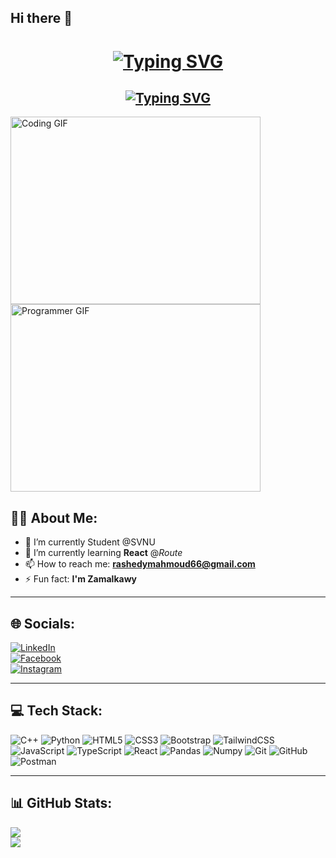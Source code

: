  <h2 align="left">Hi there 👋</h2>

<h1 align="center">
  <a href="https://git.io/typing-svg">
    <img src="https://readme-typing-svg.herokuapp.com?font=Fira+Code&size=28&pause=1000&color=FF5733&center=true&vCenter=true&width=500&lines=I'm+Mahmoud+Rashedy&repeat=true" alt="Typing SVG" />
  </a>
</h1>

<h2 align="center">
  <a href="https://git.io/typing-svg">
    <img src="https://readme-typing-svg.herokuapp.com?font=Fira+Code&size=28&pause=1000&color=00FFFF&center=true&vCenter=true&width=500&lines=FrontEnd+Developer&repeat=true" alt="Typing SVG" />
  </a>
</h2>

<img src="https://media.giphy.com/media/qgQUggAC3Pfv687qPC/giphy.gif" width="400" height="300" alt="Coding GIF"> <img src="https://media.giphy.com/media/v1.Y2lkPTc5MGI3NjExNnZ3YTdyY3V4MnNmdnlvN2VjZzd2ZDJrZnV6dnF6NGtvcHp1dTh1biZlcD12MV9naWZzX3NlYXJjaCZjdD1n/2Y8Iq3xe121Ba3hUAM/giphy.gif" width="400" height="300"  alt="Programmer GIF">






 




## 👨‍💻 About Me:
- 🔭 I’m currently Student @SVNU
- 🌱 I’m currently learning **React** @*Route*   
- 📫 How to reach me: **rashedymahmoud66@gmail.com**  
- ⚡ Fun fact: **I'm Zamalkawy**  

---

## 🌐 Socials:
[![LinkedIn](https://img.shields.io/badge/LinkedIn-%230077B5.svg?logo=linkedin&logoColor=white)](https://www.linkedin.com/in/mahmoud-alrashedy-29a8442a7/)  
[![Facebook](https://img.shields.io/badge/Facebook-%231877F2.svg?logo=Facebook&logoColor=white)](https://www.facebook.com/mahmoud.rashedy.528982)  
[![Instagram](https://img.shields.io/badge/Instagram-%23E4405F.svg?logo=Instagram&logoColor=white)](https://www.instagram.com/mahmoud_rashedy17/)  

---

## 💻 Tech Stack:
 
![C++](https://img.shields.io/badge/c++-%2300599C.svg?style=for-the-badge&logo=c%2B%2B&logoColor=white)
![Python](https://img.shields.io/badge/python-3670A0?style=for-the-badge&logo=python&logoColor=ffdd54)
![HTML5](https://img.shields.io/badge/html5-%23E34F26.svg?style=for-the-badge&logo=html5&logoColor=white)
![CSS3](https://img.shields.io/badge/css3-%231572B6.svg?style=for-the-badge&logo=css3&logoColor=white)
![Bootstrap](https://img.shields.io/badge/bootstrap-%238511FA.svg?style=for-the-badge&logo=bootstrap&logoColor=white)
![TailwindCSS](https://img.shields.io/badge/tailwindcss-%2338B2AC.svg?style=for-the-badge&logo=tailwind-css&logoColor=white)
![JavaScript](https://img.shields.io/badge/javascript-%23323330.svg?style=for-the-badge&logo=javascript&logoColor=%23F7DF1E)
![TypeScript](https://img.shields.io/badge/typescript-%23007ACC.svg?style=for-the-badge&logo=typescript&logoColor=white)
![React](https://img.shields.io/badge/react-%2320232a.svg?style=for-the-badge&logo=react&logoColor=%2361DAFB)
![Pandas](https://img.shields.io/badge/pandas-%23150458.svg?style=for-the-badge&logo=pandas&logoColor=white)
![Numpy](https://img.shields.io/badge/numpy-%23013243.svg?style=for-the-badge&logo=numpy&logoColor=white)
![Git](https://img.shields.io/badge/git-%23F05033.svg?style=for-the-badge&logo=git&logoColor=white)
![GitHub](https://img.shields.io/badge/github-%23121011.svg?style=for-the-badge&logo=github&logoColor=white)
![Postman](https://img.shields.io/badge/postman-%23FF6C37.svg?style=for-the-badge&logo=postman&logoColor=white)


---

## 📊 GitHub Stats:
![](https://github-readme-stats.vercel.app/api?username=AlRashedy17&show_icons=true&theme=dark)  
![](https://github-readme-stats.vercel.app/api/top-langs/?username=AlRashedy17&layout=compact&theme=dark)  
